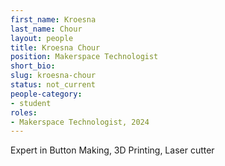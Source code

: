 ```yaml
---
first_name: Kroesna
last_name: Chour
layout: people
title: Kroesna Chour
position: Makerspace Technologist
short_bio:
slug: kroesna-chour 
status: not_current
people-category:
- student
roles:
- Makerspace Technologist, 2024
---
```


Expert in Button Making, 3D Printing, Laser cutter 
